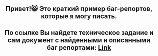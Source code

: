 ## <div align="center">Привет!😺 Это краткий пример баг-репортов, которые я могу писать. </div> 
## <div align="center"> По ссылке Вы найдете техническое задание и сам документ с найденными и описанными баг репортами: <a href="https://drive.google.com/drive/folders/1czhsT1kdmwbpdUkkKnXq1QQoUxVPUCSC?usp=drive_link"> Link </a>

